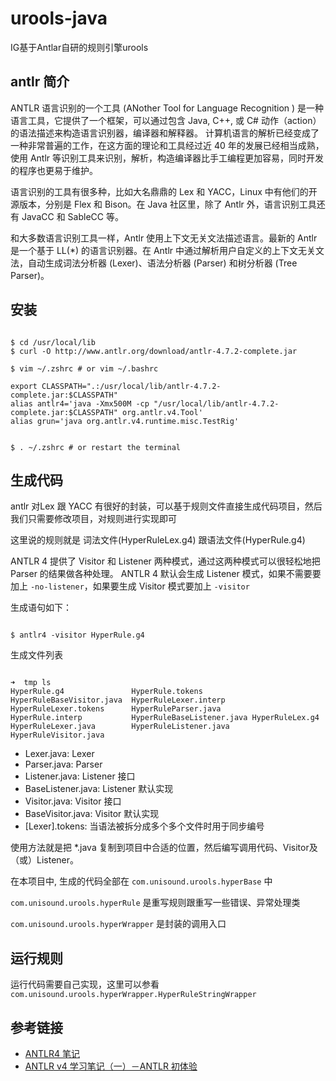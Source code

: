 # urools-java

IG基于Antlar自研的规则引擎urools


## antlr 简介

ANTLR 语言识别的一个工具 (ANother Tool for Language Recognition ) 是一种语言工具，它提供了一个框架，可以通过包含 Java, C++, 或 C# 动作（action）的语法描述来构造语言识别器，编译器和解释器。 计算机语言的解析已经变成了一种非常普遍的工作，在这方面的理论和工具经过近 40 年的发展已经相当成熟，使用 Antlr 等识别工具来识别，解析，构造编译器比手工编程更加容易，同时开发的程序也更易于维护。

语言识别的工具有很多种，比如大名鼎鼎的 Lex 和 YACC，Linux 中有他们的开源版本，分别是 Flex 和 Bison。在 Java 社区里，除了 Antlr 外，语言识别工具还有 JavaCC 和 SableCC 等。

和大多数语言识别工具一样，Antlr 使用上下文无关文法描述语言。最新的 Antlr 是一个基于 LL(*) 的语言识别器。在 Antlr 中通过解析用户自定义的上下文无关文法，自动生成词法分析器 (Lexer)、语法分析器 (Parser) 和树分析器 (Tree Parser)。


## 安装

```shell

$ cd /usr/local/lib
$ curl -O http://www.antlr.org/download/antlr-4.7.2-complete.jar

$ vim ~/.zshrc # or vim ~/.bashrc

export CLASSPATH=".:/usr/local/lib/antlr-4.7.2-complete.jar:$CLASSPATH"
alias antlr4='java -Xmx500M -cp "/usr/local/lib/antlr-4.7.2-complete.jar:$CLASSPATH" org.antlr.v4.Tool'
alias grun='java org.antlr.v4.runtime.misc.TestRig'


$ . ~/.zshrc # or restart the terminal

```


## 生成代码

antlr 对Lex 跟 YACC 有很好的封装，可以基于规则文件直接生成代码项目，然后我们只需要修改项目，对规则进行实现即可

这里说的规则就是 词法文件(HyperRuleLex.g4) 跟语法文件(HyperRule.g4)

ANTLR 4 提供了 Visitor 和 Listener 两种模式，通过这两种模式可以很轻松地把 Parser 的结果做各种处理。
ANTLR 4 默认会生成 Listener 模式，如果不需要要加上 `-no-listener`，如果要生成 Visitor 模式要加上 `-visitor`

生成语句如下：

```shell

$ antlr4 -visitor HyperRule.g4

```

生成文件列表

```shell

➜  tmp ls
HyperRule.g4               HyperRule.tokens           HyperRuleBaseVisitor.java  HyperRuleLexer.interp      HyperRuleLexer.tokens      HyperRuleParser.java
HyperRule.interp           HyperRuleBaseListener.java HyperRuleLex.g4            HyperRuleLexer.java        HyperRuleListener.java     HyperRuleVisitor.java

```

- <Grammar>Lexer.java: Lexer
- <Grammar>Parser.java: Parser
- <Grammar>Listener.java: Listener 接口
- <Grammar>BaseListener.java: Listener 默认实现
- <Grammar>Visitor.java: Visitor 接口
- <Grammar>BaseVisitor.java: Visitor 默认实现
- <Grammar>[Lexer].tokens: 当语法被拆分成多个多个文件时用于同步编号

使用方法就是把 *.java 复制到项目中合适的位置，然后编写调用代码、Visitor及（或）Listener。

在本项目中, 生成的代码全部在 `com.unisound.urools.hyperBase` 中

`com.unisound.urools.hyperRule` 是重写规则跟重写一些错误、异常处理类

`com.unisound.urools.hyperWrapper` 是封装的调用入口



## 运行规则

运行代码需要自己实现，这里可以参看 `com.unisound.urools.hyperWrapper.HyperRuleStringWrapper`





## 参考链接

- [ANTLR4 笔记](https://abcdabcd987.com/notes-on-antlr4/)
- [ANTLR v4 学习笔记（一）－ANTLR 初体验](http://kyonhuang.top/ANTLR-learning-notes-1/)